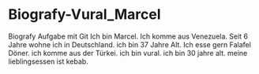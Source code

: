# Biografy-Vural_Marcel
Biografy Aufgabe mit Git
Ich bin Marcel. Ich komme aus Venezuela. Seit 6 Jahre wohne ich in Deutschland. ich bin 37 Jahre Alt. Ich esse gern Falafel Döner.
ich komme aus der Türkei. ich bin vural. ich bin 30 jahre alt. meine lieblingsessen ist kebab.
